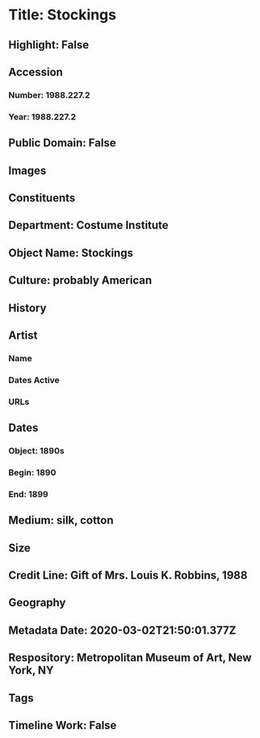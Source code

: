 # Title: Stockings
## Highlight: False
## Accession
### Number: 1988.227.2
### Year: 1988.227.2
## Public Domain: False
## Images
## Constituents
## Department: Costume Institute
## Object Name: Stockings
## Culture: probably American
## History
## Artist
### Name
### Dates Active
### URLs
## Dates
### Object: 1890s
### Begin: 1890
### End: 1899
## Medium: silk, cotton
## Size
## Credit Line: Gift of Mrs. Louis K. Robbins, 1988
## Geography
## Metadata Date: 2020-03-02T21:50:01.377Z
## Respository: Metropolitan Museum of Art, New York, NY
## Tags
## Timeline Work: False